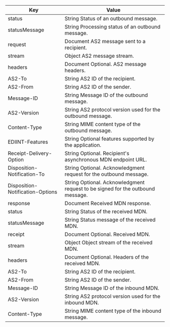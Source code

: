 | **Key**                            | **Value**                                                                        |
|------------------------------------|----------------------------------------------------------------------------------|
| status                             | String Status of an outbound message\.                                           |
| statusMessage                      | String Processing status of an outbound message\.                                |
| request                            | Document AS2 message sent to a recipient\.                                       |
| stream                             | Object AS2 message stream\.                                                      |
| headers                            | Document Optional\. AS2 message headers\.                                        |
| AS2\-To                            | String AS2 ID of the recipient\.                                                 |
| AS2\-From                          | String AS2 ID of the sender\.                                                    |
| Message\-ID                        | String Message ID of the outbound message\.                                      |
| AS2\-Version                       | String AS2 protocol version used for the outbound message\.                      |
| Content\-Type                      | String MIME content type of the outbound message\.                               |
| EDIINT\-Features                   | String Optional features supported by the application\.                          |
| Receipt\-Delivery\-Option          | String Optional\. Recipient's asynchronous MDN endpoint URL\.                    |
| Disposition\-Notification\-To      | String Optional\. Acknowledgment request for the outbound message\.              |
| Disposition\-Notification\-Options | String Optional\. Acknowledgment request to be signed for the outbound message\. |
| response                           | Document Received MDN response\.                                                 |
| status                             | String Status of the received MDN\.                                              |
| statusMessage                      | String Status message of the received MDN\.                                      |
| receipt                            | Document Optional\. Received MDN\.                                               |
| stream                             | Object Object stream of the received MDN\.                                       |
| headers                            | Document Optional\. Headers of the received MDN\.                                |
| AS2\-To                            | String AS2 ID of the recipient\.                                                 |
| AS2\-From                          | String AS2 ID of the sender\.                                                    |
| Message\-ID                        | String Message ID of the inbound MDN\.                                           |
| AS2\-Version                       | String AS2 protocol version used for the inbound MDN\.                           |
| Content\-Type                      | String MIME content type of the inbound message\.                                |
